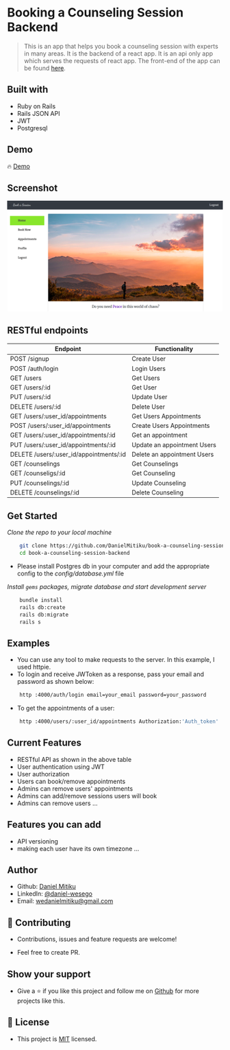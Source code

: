 # Booking a Counseling Session Backend
> This is an app that helps you book a counseling session with experts in many areas. It is the backend of a react app. It is an api only app which serves the requests of react app. The front-end of the app can be found [here](https://github.com/DanielMitiku/book-a-counseling-session-frontend.git). 

## Built with
- Ruby on Rails
- Rails JSON API 
- JWT 
- Postgresql 

## Demo

🔥 [Demo](https://book-a-session-rails-react.herokuapp.com/)

## Screenshot

<img src="./screenshot.png">

## RESTful endpoints

  |                   Endpoint                   |           Functionality         | 
  | -------------------------------------------- | ------------------------------- |
  | POST /signup                                 |   Create User                   |
  | POST /auth/login                             |   Login Users                   |
  | GET /users                                   |   Get Users                     |
  | GET /users/:id                               |   Get User                      |
  | PUT /users/:id                               |   Update User                   | 
  | DELETE /users/:id                            |   Delete User                   |
  | GET /users/:user_id/appointments             |   Get Users Appointments        |
  | POST /users/:user_id/appointments            |   Create Users Appointments     |
  | GET /users/:user_id/appointments/:id         |   Get an appointment            |
  | PUT /users/:user_id/appointments/:id         |   Update an appointment Users   |
  | DELETE /users/:user_id/appointments/:id      |   Delete an appointment Users   |
  | GET /counselings                             |   Get Counselings               |
  | GET /counseligs/:id                          |   Get Counseling                |
  | PUT /counselings/:id                         |   Update Counseling             |
  | DELETE /counselings/:id                      |   Delete Counseling             |  


## Get Started 

*Clone the repo to your local machine*
```bash
    git clone https://github.com/DanielMitiku/book-a-counseling-session-backend.git
    cd book-a-counseling-session-backend
```

- Please install Postgres db in your computer and add the appropriate config to the *config/database.yml* file

*Install `gems` packages, migrate database and start development server*

```bash
    bundle install
    rails db:create
    rails db:migrate
    rails s
```

## Examples

- You can use any tool to make requests to the server. In this example, I used httpie.
- To login and receive JWToken as a response, pass your email and password as shown below:

```bash
    http :4000/auth/login email=your_email password=your_password
```

- To get the appointments of a user:

```bash
    http :4000/users/:user_id/appointments Authorization:'Auth_token'
```

## Current Features

- RESTful API as shown in the above table
- User authentication using JWT
- User authorization
- Users can book/remove appointments
- Admins can remove users' appointments
- Admins can add/remove sessions users will book
- Admins can remove users ...

## Features you can add

- API versioning
- making each user have its own timezone ...

## Author

- Github: [Daniel Mitiku](https://github.com/DanielMitiku)
- LinkedIn: [@daniel-wesego](https://www.linkedin.com/in/daniel-wesego/)
- Email: wedanielmitiku@gmail.com

## 🤝 Contributing

- Contributions, issues and feature requests are welcome!

- Feel free to create PR.

## Show your support

- Give a ⭐️ if you like this project and follow me on [Github](https://github.com/DanielMitiku) for more projects like this.

## 📝 License

- This project is [MIT](lic.url) licensed.